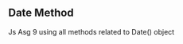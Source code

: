 <h2>Date Method</h2>
<p>Js Asg 9 using all methods related to Date() object</p>

<a href="" target="_blank" rel="noopener noreferrer"></a>